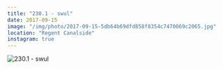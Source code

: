```yaml
---
title: "230.1 - swul"
date: 2017-09-15
image: "/img/photo/2017-09-15-5db64b69dfd858f8354c7470069c2065.jpg"
location: "Regent Canalside"
instagram: true
---
```


![230.1 - swul](/img/photo/2017-09-15-5db64b69dfd858f8354c7470069c2065.jpg)
